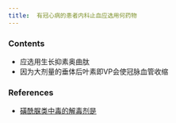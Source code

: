 ```yaml
---
title:  有冠心病的患者内科止血应选用何药物
--- 
```


### Contents
- 应选用生长抑素奥曲肽
- 因为大剂量的垂体后叶素即VP会使冠脉血管收缩

### References
- [磺酰脲类中毒的解毒剂是](/磺酰脲类中毒的解毒剂是)

